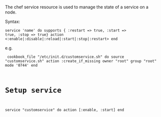 The chef service resource is used to manage the state of a service on a node.


Syntax:


<code>service 'name' do
 supports { :restart => true, :start => true, :stop => true}
 action <:enable|:disable|:reload|:start|:stop|:restart>
end</code>


e.g.


<code>  cookbook_file "/etc/init.d/customservice.sh" do
    source "customservice.sh"
    action :create_if_missing
    owner "root"
    group "root"
    mode '0744'
  end
  # Setup service
  service "customservice" do
    action [:enable, :start]
  end
</code> 
